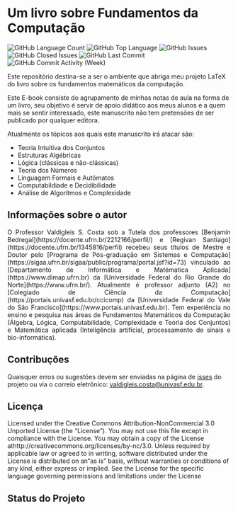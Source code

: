 # Um livro sobre Fundamentos da Computação

<p align="left">
	<img alt="GitHub Language Count" src="https://img.shields.io/github/languages/count/valdigleis/Livro-FMC" />
	<img alt="GitHub Top Language" src="https://img.shields.io/github/languages/top/valdigleis/Livro-FMC" />
	<img alt="GitHub Issues" src="https://img.shields.io/github/issues/valdigleis/Livro-FMC" />
	<img alt="GitHub Closed Issues" src="https://img.shields.io/github/issues-closed/valdigleis/Livro-FMC" />
	<img alt="GitHub Last Commit" src="https://img.shields.io/github/last-commit/valdigleis/Livro-FMC" />
	<img alt="GitHub Commit Activity (Week)" src="https://img.shields.io/github/commit-activity/w/valdigleis/Livro-FMC" />
</p>

Este repositório destina-se a ser o ambiente que abriga meu projeto LaTeX do livro sobre os fundamentos matemáticos da computação.

Este E-book consiste do agrupamento de minhas notas de aula na forma de um livro, seu objetivo é servir de apoio didático aos meus alunos e a quem mais se sentir interessado, este manuscrito não tem pretensões de ser publicado por qualquer editora.

Atualmente os tópicos aos quais este manuscrito irá atacar são:

- Teoria Intuitiva dos Conjuntos
- Estruturas Algébricas
- Lógica (clássicas e não-clássicas)
- Teoria dos Números
- Linguagem Formais e Autômatos
- Computabildiade e Decidibilidade
- Análise de Algoritmos e Complexidade

## Informações sobre o autor

<p align="justify">
O Professor Valdigleis S. Costa sob a Tutela dos professores [Benjamín Bedregal](https://docente.ufrn.br/2212166/perfil/) e [Regivan Santiago](https://docente.ufrn.br/1345816/perfil)  recebeu seus títulos de Mestre e Doutor  pelo [Programa de Pós-graduação em Sistemas e Computação](https://sigaa.ufrn.br/sigaa/public/programa/portal.jsf?id=73) vínculado ao [Departamento de Informática e Matématica Aplicada](https://www.dimap.ufrn.br) da [Universidade Federal do Rio Grande do Norte](https://www.ufrn.br/). Atualmente é professor adjunto (A2) no [Colegiado de Ciência da Computação](https://portais.univasf.edu.br/ccicomp) da [Universidade Federal do Vale do São Francisco](https://www.portais.univasf.edu.br). Tem experiência no ensino e pesquisa nas áreas de Fundamentos Matemáticos da Computação (Álgebra, Lógica, Computabilidade, Complexidade e Teoria dos Conjuntos) e Matemática aplicada (Inteligência artificial, processamento de sinais e bio-informática).
</p>

## Contribuções

Quaisquer erros ou sugestões devem ser enviadas na página de [isses](https://github.com/valdigleis/Livro-FMC/issues) do projeto ou via o correio eletrônico: valdigleis.costa@univasf.edu.br.


## Licença
Licensed under the Creative Commons Attribution-NonCommercial 3.0 Unported License
(the “License”). You may not use this file except in compliance with the License. You
may obtain a copy of the License athttp://creativecommons.org/licenses/by-nc/3.0.
Unless required by applicable law or agreed to in writing, software distributed under the
License is distributed on an“as is” basis, without warranties or conditions of
any kind, either express or implied. See the License for the specific language governing
permissions and limitations under the License

## Status do Projeto



